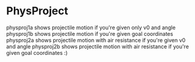 # PhysProject
physproj1a shows projectile motion if you're given only v0 and angle
physproj1b shows projectile motion if you're given goal coordinates
physproj2a shows projectile motion with air resistance if you're given v0 and angle
physproj2b shows projectile motion with air resistance if you're given goal coordinates :)
